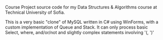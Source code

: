 Course Project source code for my Data Structures & Algorithms course at Technical University of Sofia.

This is a very basic "clone" of MySQL written in C# using WinForms, with a custom implementation of Queue and Stack.
It can only process basic Select, where, and/or/not and slightly complex statements involving '(, ')'
